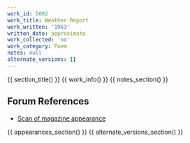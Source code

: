 ```yaml
---
work_id: 5002
work_title: Weather Report
work_written: '1963'
written_date: approximate
work_collected: 'no'
work_category: Poem
notes: null
alternate_versions: []
---
```


{{ section_title() }}
{{ work_info() }}
{{ notes_section() }}
## Forum References
- [Scan of magazine appearance](https://bukowskiforum.com/threads/part-of-an-ordinary-day-the-emerson-review-1963.1831/#post-146878)

{{ appearances_section() }}
{{ alternate_versions_section() }}
